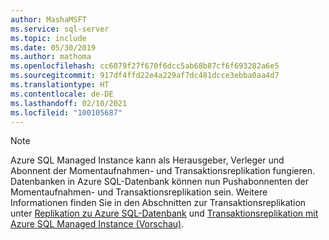 ```yaml
---
author: MashaMSFT
ms.service: sql-server
ms.topic: include
ms.date: 05/30/2019
ms.author: mathoma
ms.openlocfilehash: cc6079f27f670f6dcc5ab68b87cf6f693282a6e5
ms.sourcegitcommit: 917df4ffd22e4a229af7dc481dcce3ebba0aa4d7
ms.translationtype: HT
ms.contentlocale: de-DE
ms.lasthandoff: 02/10/2021
ms.locfileid: "100105687"
---
```

  > [!NOTE] 
  > Azure SQL Managed Instance kann als Herausgeber, Verleger und Abonnent der Momentaufnahmen- und Transaktionsreplikation fungieren. Datenbanken in Azure SQL-Datenbank können nun Pushabonnenten der Momentaufnahmen- und Transaktionsreplikation sein. Weitere Informationen finden Sie in den Abschnitten zur Transaktionsreplikation unter [Replikation zu Azure SQL-Datenbank](/azure/azure-sql/database/replication-to-sql-database) und [Transaktionsreplikation mit Azure SQL Managed Instance (Vorschau)](/azure/azure-sql/managed-instance/replication-transactional-overview).
